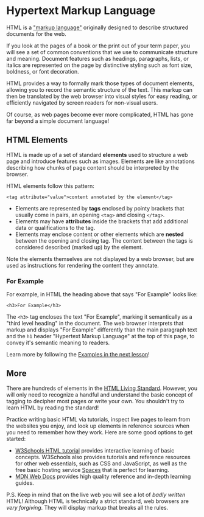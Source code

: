 # Hypertext Markup Language

HTML is a ["markup language"](https://en.wikipedia.org/wiki/Markup_language) originally designed to describe structured documents for the web.

If you look at the pages of a book or the print out of your term paper, you will see a set of common conventions that we use to communicate structure and meaning.
Document features such as headings, paragraphs, lists, or italics are represented on the page by distinctive styling such as font size, boldness, or font decoration.

HTML provides a way to formally mark those types of document elements, allowing you to record the semantic structure of the text.
This markup can then be translated by the web browser into visual styles for easy reading, or efficiently navigated by screen readers for non-visual users.

Of course, as web pages become ever more complicated, HTML has gone far beyond a simple document language!

## HTML Elements

HTML is made up of a set of standard **elements** used to structure a web page and introduce features such as images.
Elements are like annotations describing how chunks of page content should be interpreted by the browser.

HTML elements follow this pattern:

`<tag attribute="value">content annotated by the element</tag>`

- Elements are represented by **tags** enclosed by pointy brackets that usually come in pairs, an opening `<tag>` and closing `</tag>`.
- Elements may have **attributes** inside the brackets that add additional data or qualifications to the tag.
- Elements may enclose content or other elements which are **nested** between the opening and closing tag. The content between the tags is considered described (marked up) by the element.

Note the elements themselves are not displayed by a web browser, but are used as instructions for rendering the content they annotate.

### For Example

For example, in HTML the heading above that says "For Example" looks like:

`<h3>For Example</h3>`

The `<h3>` tag encloses the text "For Example", marking it semantically as a "third level heading" in the document.
The web browser interprets that markup and displays "For Example" differently than the main paragraph text and the `h1` header "Hypertext Markup Language" at the top of this page, to convey it's semantic meaning to readers.

Learn more by following the [Examples in the next lesson](2-example.md)!

## More

There are hundreds of elements in the [HTML Living Standard](https://html.spec.whatwg.org/).
However, you will only need to recognize a handful and understand the basic concept of tagging to decipher most pages or write your own.
You shouldn't try to learn HTML by reading the standard! 

Practice writing basic HTML via tutorials, inspect live pages to learn from the websites you enjoy, and look up elements in reference sources when you need to remember how they work.
Here are some good options to get started:

- [W3Schools HTML tutorial](https://www.w3schools.com/html/default.asp) provides interactive learning of basic concepts. W3Schools also provides tutorials and reference resources for other web essentials, such as CSS and JavaScript, as well as the free basic hosting service [Spaces](https://www.w3schools.com/spaces/) that is perfect for learning. 
- [MDN Web Docs](https://developer.mozilla.org/en-US/) provides high quality reference and in-depth learning guides.

P.S. Keep in mind that on the live web you will see a lot of *badly written* HTML!
Although HTML is technically a strict standard, web browsers are *very forgiving*. 
They will display markup that breaks all the rules.
